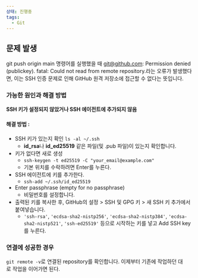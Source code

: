 ```yaml
---
상태: 진행중
tags:
  - Git
---
```

## 문제 발생
git push origin main 명령어를 실행했을 때 git@github.com: Permission denied (publickey). fatal: Could not read from remote repository.라는 오류가 발생했다면, 이는 SSH 인증 문제로 인해 GitHub 원격 저장소에 접근할 수 없다는 뜻입니다.

### 가능한 원인과 해결 방법
**SSH 키가 설정되지 않았거나 SSH 에이전트에 추가되지 않음**
#### 해결 방법 :
- SSH 키가 있는지 확인 `ls -al ~/.ssh`
	-  **id_rsa**나 **id_ed25519** 같은 파일(및 .pub 파일)이 있는지 확인합니다.
- 키가 없다면 새로 생성
	- `ssh-keygen -t ed25519 -C "your_email@example.com"`
	- 기본 위치를 수락하려면 Enter를 누른다.
- SSH 에이전트에 키를 추가한다.
	- `ssh-add ~/.ssh/id_ed25519`
- Enter passphrase (empty for no passphrase)
	- 비밀번호를 설정합니다.
- 출력된 키를 복사한 후, GitHub의 설정 > SSH 및 GPG 키 > 새 SSH 키 추가에서 붙여넣습니다.
	- `'ssh-rsa'`, `'ecdsa-sha2-nistp256'`, `'ecdsa-sha2-nistp384'`, `'ecdsa-sha2-nistp521'`, `'ssh-ed25519'` 등으로 시작하는 키를 넣고 Add SSH key를 누른다.

### 연결에 성공한 경우
`git remote -v`로 연결된 repository를 확인합니다.
이제부터 기존에 작업하던 대로 작업을 이어가면 된다.